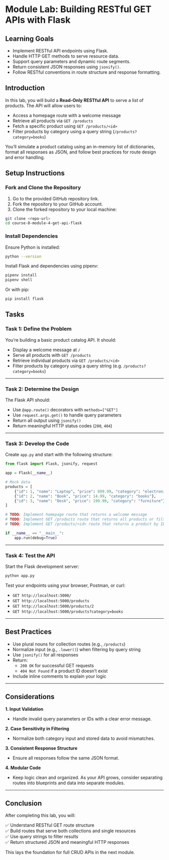 
# Module Lab: Building RESTful GET APIs with Flask

## Learning Goals

- Implement RESTful API endpoints using Flask.
- Handle HTTP GET methods to serve resource data.
- Support query parameters and dynamic route segments.
- Return consistent JSON responses using `jsonify()`.
- Follow RESTful conventions in route structure and response formatting.

## Introduction

In this lab, you will build a **Read-Only RESTful API** to serve a list of products. The API will allow users to:

- Access a homepage route with a welcome message
- Retrieve all products via `GET /products`
- Fetch a specific product using `GET /products/<id>`
- Filter products by category using a query string (`/products?category=books`)

You’ll simulate a product catalog using an in-memory list of dictionaries, format all responses as JSON, and follow best practices for route design and error handling.

## Setup Instructions

### Fork and Clone the Repository

1. Go to the provided GitHub repository link.
2. Fork the repository to your GitHub account.
3. Clone the forked repository to your local machine:

```bash
git clone <repo-url>
cd course-8-module-4-get-api-flask
```

### Install Dependencies

Ensure Python is installed:

```bash
python --version
```

Install Flask and dependencies using pipenv:

```bash
pipenv install
pipenv shell
```

Or with pip:

```bash
pip install flask
```

## Tasks

### Task 1: Define the Problem

You’re building a basic product catalog API. It should:

- Display a welcome message at `/`
- Serve all products with `GET /products`
- Retrieve individual products via `GET /products/<id>`
- Filter products by category using a query string (e.g. `/products?category=books`)

---

### Task 2: Determine the Design

The Flask API should:

- Use `@app.route()` decorators with `methods=["GET"]`
- Use `request.args.get()` to handle query parameters
- Return all output using `jsonify()`
- Return meaningful HTTP status codes (`200`, `404`)

---

### Task 3: Develop the Code

Create `app.py` and start with the following structure:

```python
from flask import Flask, jsonify, request

app = Flask(__name__)

# Mock data
products = [
    {"id": 1, "name": "Laptop", "price": 899.99, "category": "electronics"},
    {"id": 2, "name": "Book", "price": 14.99, "category": "books"},
    {"id": 3, "name": "Desk", "price": 199.99, "category": "furniture"},
]

# TODO: Implement homepage route that returns a welcome message
# TODO: Implement GET /products route that returns all products or filters by category
# TODO: Implement GET /products/<id> route that returns a product by ID or 404

if __name__ == "__main__":
    app.run(debug=True)
```

---

### Task 4: Test the API

Start the Flask development server:

```bash
python app.py
```

Test your endpoints using your browser, Postman, or curl:

- `GET http://localhost:5000/`
- `GET http://localhost:5000/products`
- `GET http://localhost:5000/products/2`
- `GET http://localhost:5000/products?category=books`

---

## Best Practices

- Use plural nouns for collection routes (e.g., `/products`)
- Normalize input (e.g., `.lower()`) when filtering by query string
- Use `jsonify()` for all responses
- Return:
  - `200 OK` for successful GET requests
  - `404 Not Found` if a product ID doesn’t exist
- Include inline comments to explain your logic

---

## Considerations

**1. Input Validation**
- Handle invalid query parameters or IDs with a clear error message.

**2. Case Sensitivity in Filtering**
- Normalize both category input and stored data to avoid mismatches.

**3. Consistent Response Structure**
- Ensure all responses follow the same JSON format.

**4. Modular Code**
- Keep logic clean and organized. As your API grows, consider separating routes into blueprints and data into separate modules.

---

## Conclusion

After completing this lab, you will:

✅ Understand RESTful GET route structure  
✅ Build routes that serve both collections and single resources  
✅ Use query strings to filter results  
✅ Return structured JSON and meaningful HTTP responses  

This lays the foundation for full CRUD APIs in the next module.
